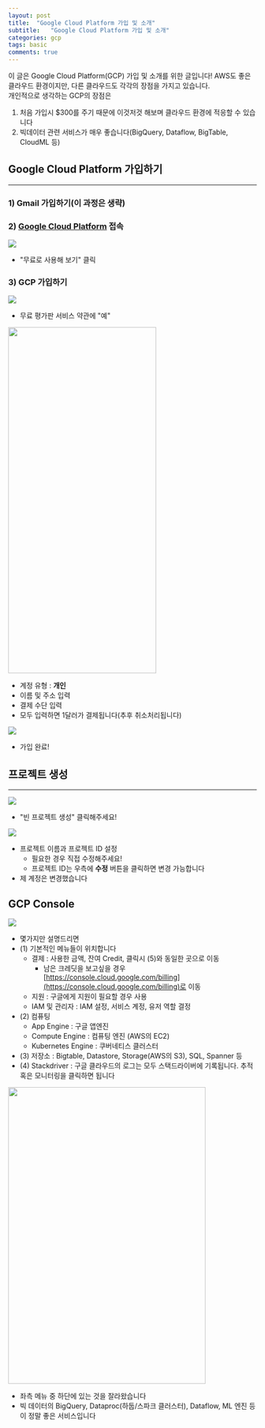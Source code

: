 ```yaml
---
layout: post
title:  "Google Cloud Platform 가입 및 소개"
subtitle:   "Google Cloud Platform 가입 및 소개"
categories: gcp
tags: basic
comments: true
---
```


이 글은 Google Cloud Platform(GCP) 가입 및 소개를 위한 글입니다! AWS도 좋은 클라우드 환경이지만, 다른 클라우드도 각각의 장점을 가지고 있습니다.  
개인적으로 생각하는 GCP의 장점은  
1) 처음 가입시 $300를 주기 때문에 이것저것 해보며 클라우드 환경에 적응할 수 있습니다  
2) 빅데이터 관련 서비스가 매우 좋습니다(BigQuery, Dataflow, BigTable, CloudML 등)

## Google Cloud Platform 가입하기
---

### 1) Gmail 가입하기(이 과정은 생략)
### 2) [Google Cloud Platform](https://console.cloud.google.com/) 접속
<img src="https://www.dropbox.com/s/dd9ae9j9a4nuio4/%EC%8A%A4%ED%81%AC%EB%A6%B0%EC%83%B7%202018-06-08%2012.42.52.png?raw=1">

- "무료로 사용해 보기" 클릭

### 3) GCP 가입하기
<img src="https://www.dropbox.com/s/2wxexrx2dxdxpws/%EC%8A%A4%ED%81%AC%EB%A6%B0%EC%83%B7%202018-06-08%2012.45.08.png?raw=1">

- 무료 평가판 서비스 약관에 "예"

<img src="https://www.dropbox.com/s/op5f5rm5zgsp3bm/%EC%8A%A4%ED%81%AC%EB%A6%B0%EC%83%B7%202018-06-08%2012.46.03.png?raw=1" height="700" width="300">

- 계정 유형 : **개인**
- 이름 및 주소 입력
- 결제 수단 입력
- 모두 입력하면 1달러가 결제됩니다(추후 취소처리됩니다)

<img src="https://www.dropbox.com/s/fa81pw062dxhnck/%EC%8A%A4%ED%81%AC%EB%A6%B0%EC%83%B7%202018-06-08%2012.54.08.png?raw=1">

- 가입 완료!

## 프로젝트 생성
---

<img src="https://www.dropbox.com/s/r0ftsq7dqoipmfk/%EC%8A%A4%ED%81%AC%EB%A6%B0%EC%83%B7%202018-06-08%2012.56.30.png?raw=1">

- "빈 프로젝트 생성" 클릭해주세요!

<img src="https://www.dropbox.com/s/wrzz4yjur0iuz8m/%EC%8A%A4%ED%81%AC%EB%A6%B0%EC%83%B7%202018-06-08%2012.57.45.png?raw=1">

- 프로젝트 이름과 프로젝트 ID 설정
	- 필요한 경우 직접 수정해주세요! 
	- 프로젝트 ID는 우측에 **수정** 버튼을 클릭하면 변경 가능합니다
- 제 계정은 변경했습니다

## GCP Console
<img src="https://www.dropbox.com/s/5qdh9a7tpkv0x7b/%EC%8A%A4%ED%81%AC%EB%A6%B0%EC%83%B7%202018-06-08%2012.59.19.png?raw=1">

- 몇가지만 설명드리면
- (1) 기본적인 메뉴들이 위치합니다
	- 결제 : 사용한 금액, 잔여 Credit, 클릭시 (5)와 동일한 곳으로 이동
		- 남은 크레딧을 보고싶을 경우 [https://console.cloud.google.com/billing](https://console.cloud.google.com/billing)로 이동 
	- 지원 : 구글에게 지원이 필요할 경우 사용
	- IAM 및 관리자 : IAM 설정, 서비스 계정, 유저 역할 결정
- (2) 컴퓨팅
	- App Engine : 구글 앱엔진
	- Compute Engine : 컴퓨팅 엔진 (AWS의 EC2)
	- Kubernetes Engine : 쿠버네티스 클러스터 
- (3) 저장소 : Bigtable, Datastore, Storage(AWS의 S3), SQL, Spanner 등 
- (4) Stackdriver : 구글 클라우드의 로그는 모두 스택드라이버에 기록됩니다. 추적 혹은 모니터링을 클릭하면 됩니다

<img src="https://www.dropbox.com/s/tpl8bort8906pmz/%EC%8A%A4%ED%81%AC%EB%A6%B0%EC%83%B7%202018-06-08%2013.15.43-side.png?raw=1" height="600" width="400">


- 좌측 메뉴 중 하단에 있는 것을 잘라왔습니다
- 빅 데이터의 BigQuery, Dataproc(하둡/스파크 클러스터), Dataflow, ML 엔진 등이 정말 좋은 서비스입니다




 
